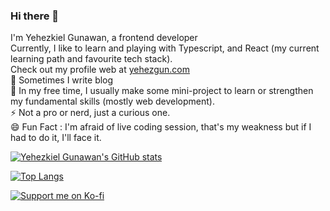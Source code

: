 ### Hi there 👋
I'm Yehezkiel Gunawan, a frontend developer <br>
Currently, I like to learn and playing with Typescript, and React (my current learning path and favourite tech stack). <br>
Check out my profile web at [yehezgun.com](https://yehezgun.com) <br>
🌱 Sometimes I write blog <br>
🔭 In my free time, I usually make some mini-project to learn or strengthen my fundamental skills (mostly web development). <br>
⚡ Not a pro or nerd, just a curious one. <br>
😄 Fun Fact : I'm afraid of live coding session, that's my weakness but if I had to do it, I'll face it.

[![Yehezkiel Gunawan's GitHub stats](https://github-readme-stats.vercel.app/api?username=yehezkielgunawan)](https://github.com/yehezkielgunawan)

[![Top Langs](https://github-readme-stats.vercel.app/api/top-langs/?username=yehezkielgunawan&layout=compact)](https://github.com/yehezkielgunawan)

[![Support me on Ko-fi](https://uploads-ssl.webflow.com/5c14e387dab576fe667689cf/5caafa137177dcc96cd6ca31_support_supportmeon.gif)](https://ko-fi.com/kaz200)

<!--
**yehezkielgunawan/yehezkielgunawan** is a ✨ _special_ ✨ repository because its `README.md` (this file) appears on your GitHub profile.

Here are some ideas to get you started:

- 🔭 I’m currently working on ...
- 🌱 I’m currently learning ...
- 👯 I’m looking to collaborate on ...
- 🤔 I’m looking for help with ...
- 💬 Ask me about ...
- 📫 How to reach me: ...
- 😄 Pronouns: ...
- ⚡ Fun fact: ...
-->
